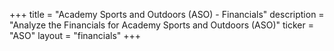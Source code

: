 +++
title = "Academy Sports and Outdoors (ASO) - Financials"
description = "Analyze the Financials for Academy Sports and Outdoors (ASO)"
ticker = "ASO"
layout = "financials"
+++

